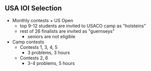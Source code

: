 USA IOI Selection
-----

  * Monthly contests + US Open
    * top 9-12 students are invited to USACO camp as "holsteins"
    * rest of 26 finalists are invited as "guernseys"
      * seniors are not eligible
  * Camp contests
 	  * Contests 1, 3, 4, 5
 		* 3 problems, 3 hours
 	* Contests 2, 6
 		* 3-4 problems, 5 hours
